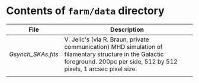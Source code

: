 # Contents of `farm/data` directory
| File               | Description                                                                                                                                                                  |
|--------------------|------------------------------------------------------------------------------------------------------------------------------------------------------------------------------|
| _Gsynch_SKAs.fits_ | V. Jelic's (via R. Braun, private communication) MHD simulation of filamentary structure in the Galactic foreground. 200pc per side, 512 by 512 pixels, 1 arcsec pixel size. |
|                    |                                                                                                                                                                              |
